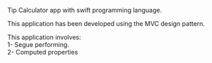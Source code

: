 Tip Calculator app with swift programming language.

This application has been developed using the MVC design pattern.  

This application involves:  
1- Segue performing.  
2- Computed properties
